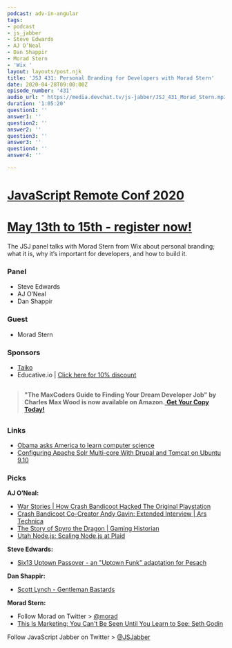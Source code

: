 ```yaml
---
podcast: adv-in-angular
tags:
- podcast
- js_jabber
- Steve Edwards
- AJ O’Neal
- Dan Shappir
- Morad Stern
- 'Wix '
layout: layouts/post.njk
title: 'JSJ 431: Personal Branding for Developers with Morad Stern'
date: 2020-04-28T09:00:00Z
episode_number: '431'
audio_url: " https://media.devchat.tv/js-jabber/JSJ_431_Morad_Stern.mp3"
duration: '1:05:20'
question1: ''
answer1: ''
question2: ''
answer2: ''
question3: ''
answer3: ''
question4: ''
answer4: ''

---
```

# [JavaScript Remote Conf 2020](https://devchat.tv/conferences/javascript-remote-2020/ "JavaScript Remote Conf 2020")

# [May 13th to 15th - register now!](https://devchat.tv/conferences/javascript-remote-2020/ "JavaScript Remote Conf 2020")

The JSJ panel talks with Morad Stern from Wix about personal branding; what it is, why it’s important for developers, and how to build it.

### **Panel**

* Steve Edwards
* AJ O’Neal
* Dan Shappir

### **Guest**

* Morad Stern

### **Sponsors**

* [Taiko](https://taiko.dev/)
* Educative.io | [Click here for 10% discount](https://www.educative.io/jabber)

## 

> **"The MaxCoders Guide to Finding Your Dream Developer Job" by Charles Max Wood is now available on Amazon.**[ **Get Your Copy Today!**](https://www.amazon.com/gp/product/B081MBL5C9/ref=as_li_ss_tl?ie=UTF8&linkCode=sl1&tag=devchattv-20&linkId=9d61363241636e2546ef46abba198746&language=en_US)

## 

### **Links**

* [Obama asks America to learn computer science](https://www.youtube.com/watch?v=6XvmhE1J9PY&feature=youtu.be&t=27)
* [Configuring Apache Solr Multi-core With Drupal and Tomcat on Ubuntu 9.10](https://www.drupalconnect.com/blog/articles/configuring-apache-solr-multi-core-drupal-and-tomcat-ubuntu-910)

### **Picks**

**AJ O’Neal:**

* [War Stories | How Crash Bandicoot Hacked The Original Playstation](https://arstechnica.com/video/watch/war-stories-how-crash-bandicoot-hacked-the-playstation-to-run)
* [Crash Bandicoot Co-Creator Andy Gavin: Extended Interview | Ars Technica](https://www.youtube.com/watch?v=pSHj5UKSylk)
* [The Story of Spyro the Dragon | Gaming Historian](https://www.youtube.com/watch?v=faV6qLqBAPc)
* [Utah Node.js: Scaling Node.js at Plaid](https://www.youtube.com/watch?v=3T2lkxG3Dhs)

**Steve Edwards:**

* [Six13 Uptown Passover - an "Uptown Funk" adaptation for Pesach](https://www.youtube.com/watch?v=7Q7Jo7FkLH4)

**Dan Shappir:**

* [Scott Lynch - Gentleman Bastards](https://en.wikipedia.org/wiki/Scott_Lynch#Gentleman_Bastards)

**Morad Stern:**

* Follow Morad on Twitter > [@morad](https://twitter.com/morad)
* [This Is Marketing: You Can't Be Seen Until You Learn to See: Seth Godin](https://www.amazon.com/This-Marketing-Cant-Until-Learn/dp/0525540830)

Follow JavaScript Jabber on Twitter > [@JSJabber](https://twitter.com/JSJabber)